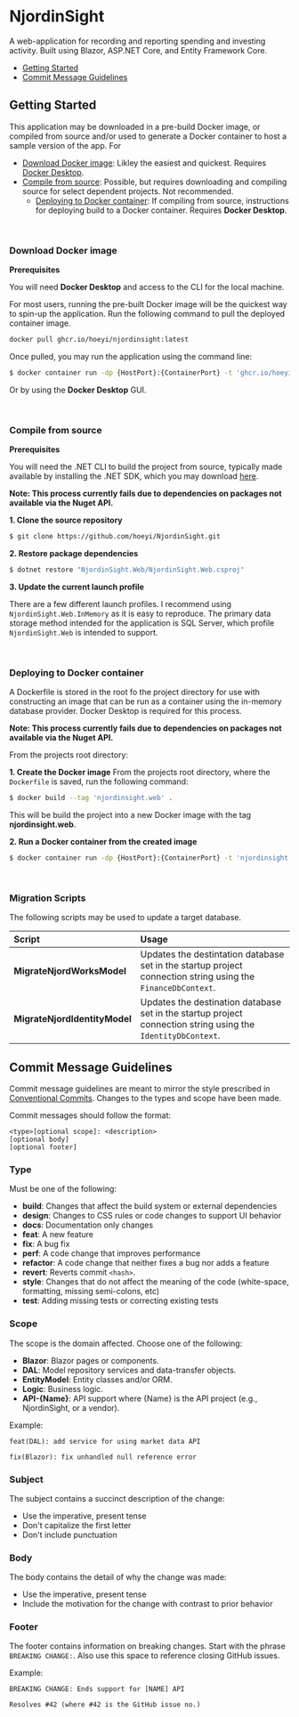 # NjordinSight #
A web-application for recording and reporting spending and investing activity. Built using Blazor, ASP.NET Core, and Entity Framework Core.

* [Getting Started](#getting-started)
* [Commit Message Guidelines](#commit-message-guidelines)

## Getting Started
This application may be downloaded in a pre-build Docker image, or compiled from source and/or used to generate a Docker container to host a sample version of the app. For 
* [Download Docker image](#download-docker-image): Likley the easiest and quickest. Requires [Docker Desktop](https://www.docker.com/products/docker-desktop/).
* [Compile from source](#compile-from-source): Possible, but requires downloading and compiling source for select dependent projects. Not recommended.
  * [Deploying to Docker container](#deploying-to-docker-container): If compiling from source, instructions for deploying build to a Docker container. Requires **Docker Desktop**.

<br/>

### **Download Docker image**
**Prerequisites**

You will need **Docker Desktop** and access to the CLI for the local machine.

For most users, running the pre-built Docker image will be the quickest way to spin-up the application. Run the following command to pull the deployed container image.
``` Bash
docker pull ghcr.io/hoeyi/njordinsight:latest
```

Once pulled, you may run the application using the command line:
``` Bash
$ docker container run -dp {HostPort}:{ContainerPort} -t 'ghcr.io/hoeyi/njordinsight:latest'
```

Or by using the **Docker Desktop** GUI.

<br/>

### **Compile from source** 

**Prerequisites**

You will need the .NET CLI to build the project from source, typically made available by installing the .NET SDK, which you may download [here](https://learn.microsoft.com/en-us/dotnet/core/install/windows?tabs=net70).

**Note: This process currently fails due to dependencies on packages not available via the Nuget API.**

**1. Clone the source repository**
``` Bash
$ git clone https://github.com/hoeyi/NjordinSight.git
```
**2. Restore package dependencies**
``` Bash
$ dotnet restore "NjordinSight.Web/NjordinSight.Web.csproj"
```

**3. Update the current launch profile**

There are a few different launch profiles. I recommend using `NjordinSight.Web.InMemory` as it is easy to reproduce. The primary data storage method intended for the application is SQL Server, which profile `NjordinSight.Web` is intended to support.

<br/>

### **Deploying to Docker container**
A Dockerfile is stored in the root fo the project directory for use with constructing an image that can be run as a container using the in-memory database provider. Docker Desktop is required for this process.

**Note: This process currently fails due to dependencies on packages not available via the Nuget API.**

From the projects root directory:

**1. Create the Docker image**
From the projects root directory, where the `Dockerfile` is saved, run the following command:
``` Bash
$ docker build --tag 'njordinsight.web' .
```
This will be build the project into a new Docker image with the tag **njordinsight.web**. 

**2. Run a Docker container from the created image**
```Bash
$ docker container run -dp {HostPort}:{ContainerPort} -t 'njordinsight.web'
```
<br/>

### **Migration Scripts**
The following scripts may be used to update a target database.

| Script | Usage |
|:--- |:--- |
| **MigrateNjordWorksModel** | Updates the destintation database set in the startup project connection string using the `FinanceDbContext`.
| **MigrateNjordIdentityModel** | Updates the destination database set in the startup project connection string using the `IdentityDbContext`.

## Commit Message Guidelines ##

Commit message guidelines are meant to mirror the style prescribed in [Conventional Commits](https://www.conventionalcommits.org/en/v1.0.0/). Changes to
the types and scope have been made.

Commit messages should follow the format:
```
<type>[optional scope]: <description>
[optional body]
[optional footer]
```

### Type ###
Must be one of the following:

* **build**: Changes that affect the build system or external dependencies
* **design**: Changes to CSS rules or code changes to support UI behavior
* **docs**: Documentation only changes
* **feat**: A new feature
* **fix**: A bug fix
* **perf**: A code change that improves performance
* **refactor**: A code change that neither fixes a bug nor adds a feature
* **revert**: Reverts commit `<hash>`.
* **style**: Changes that do not affect the meaning of the code 
(white-space, formatting, missing semi-colons, etc)
* **test**: Adding missing tests or correcting existing tests

### Scope ###
The scope is the domain affected. Choose one of the following:
* **Blazor**: Blazor pages or components.
* **DAL**: Model repository services and data-transfer objects.
* **EntityModel**: Entity classes and/or ORM.
* **Logic**: Business logic.
* **API-{Name}**: API support where {Name} is the API project (e.g., NjordinSight, or a vendor).

Example: 
```
feat(DAL): add service for using market data API

fix(Blazor): fix unhandled null reference error
```

### Subject ###
The subject contains a succinct description of the change:

* Use the imperative, present tense
* Don't capitalize the first letter
* Don't include punctuation

### Body ###
The body contains the detail of why the change was made:
* Use the imperative, present tense
* Include the motivation for the change with contrast to prior behavior

### Footer ###
The footer contains information on breaking changes. Start with the phrase 
`BREAKING CHANGE:`. Also use this space to reference closing GitHub issues. 

Example:
```
BREAKING CHANGE: Ends support for [NAME] API

Resolves #42 (where #42 is the GitHub issue no.)
```
